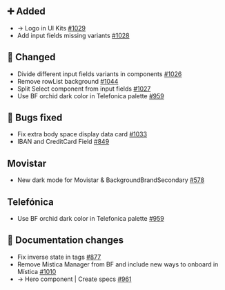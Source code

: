 ## ➕ Added

- → Logo in UI Kits [#1029](https://github.com/Telefonica/mistica-design/issues/1029)
- Add input fields missing variants [#1028](https://github.com/Telefonica/mistica-design/issues/1028)

## 🔄 Changed

- Divide different input fields variants in components [#1026](https://github.com/Telefonica/mistica-design/issues/1026)
- Remove rowList background [#1044](https://github.com/Telefonica/mistica-design/issues/1044)
- Split Select component from input fields [#1027](https://github.com/Telefonica/mistica-design/issues/1027)
- Use BF orchid dark color in Telefonica palette [#959](https://github.com/Telefonica/mistica-design/issues/959)

## 🐞 Bugs fixed

- Fix extra body space display data card [#1033](https://github.com/Telefonica/mistica-design/issues/1033)
- IBAN and CreditCard Field  [#849](https://github.com/Telefonica/mistica-design/issues/849)

## Movistar

- New dark mode for Movistar & BackgroundBrandSecondary [#578](https://github.com/Telefonica/mistica-design/issues/578)

## Telefónica

- Use BF orchid dark color in Telefonica palette [#959](https://github.com/Telefonica/mistica-design/issues/959)

## 📒 Documentation changes

- Fix inverse state in tags [#877](https://github.com/Telefonica/mistica-design/issues/877)
- Remove Mistica Manager from BF and include new ways to onboard in Mística [#1010](https://github.com/Telefonica/mistica-design/issues/1010)
- → Hero component | Create specs [#961](https://github.com/Telefonica/mistica-design/issues/961)
